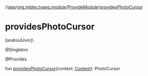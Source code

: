 //[app](../../../index.md)/[org.mjdev.tvapp.module](../index.md)/[ProvideModule](index.md)/[providesPhotoCursor](provides-photo-cursor.md)

# providesPhotoCursor

[androidJvm]\

@Singleton

@Provides

fun [providesPhotoCursor](provides-photo-cursor.md)(context: [Context](https://developer.android.com/reference/kotlin/android/content/Context.html)): PhotoCursor
